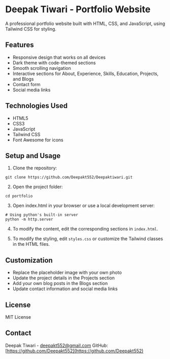 # Deepak Tiwari - Portfolio Website

A professional portfolio website built with HTML, CSS, and JavaScript, using Tailwind CSS for styling.

## Features

- Responsive design that works on all devices
- Dark theme with code-themed sections
- Smooth scrolling navigation
- Interactive sections for About, Experience, Skills, Education, Projects, and Blogs
- Contact form
- Social media links

## Technologies Used

- HTML5
- CSS3
- JavaScript
- Tailwind CSS
- Font Awesome for icons

## Setup and Usage

1. Clone the repository:
```
git clone https://github.com/Deepakt552/Deepaktiwari.git
```

2. Open the project folder:
```
cd portfolio
```

3. Open index.html in your browser or use a local development server:
```
# Using python's built-in server
python -m http.server
```

4. To modify the content, edit the corresponding sections in `index.html`.

5. To modify the styling, edit `styles.css` or customize the Tailwind classes in the HTML files.

## Customization

- Replace the placeholder image with your own photo
- Update the project details in the Projects section
- Add your own blog posts in the Blogs section
- Update contact information and social media links

## License

MIT License

## Contact

Deepak Tiwari - deepakt552@gmail.com
GitHub: [https://github.com/Deepakt552](https://github.com/Deepakt552) 
